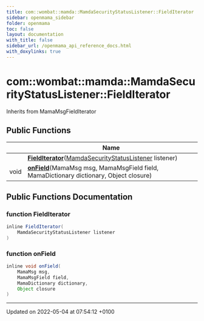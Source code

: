 ```yaml
---
title: com::wombat::mamda::MamdaSecurityStatusListener::FieldIterator
sidebar: openmama_sidebar
folder: openmama
toc: false
layout: documentation
with_title: false
sidebar_url: /openmama_api_reference_docs.html
with_doxylinks: true
---
```


# com::wombat::mamda::MamdaSecurityStatusListener::FieldIterator





Inherits from MamaMsgFieldIterator

## Public Functions

|                | Name           |
| -------------- | -------------- |
| | **[FieldIterator](classcom_1_1wombat_1_1mamda_1_1MamdaSecurityStatusListener_1_1FieldIterator.html#function-fielditerator)**([MamdaSecurityStatusListener](classcom_1_1wombat_1_1mamda_1_1MamdaSecurityStatusListener.html) listener) |
| void | **[onField](classcom_1_1wombat_1_1mamda_1_1MamdaSecurityStatusListener_1_1FieldIterator.html#function-onfield)**(MamaMsg msg, MamaMsgField field, MamaDictionary dictionary, Object closure) |

## Public Functions Documentation

### function FieldIterator

```java
inline FieldIterator(
    MamdaSecurityStatusListener listener
)
```


### function onField

```java
inline void onField(
    MamaMsg msg,
    MamaMsgField field,
    MamaDictionary dictionary,
    Object closure
)
```


-------------------------------

Updated on 2022-05-04 at 07:54:12 +0100